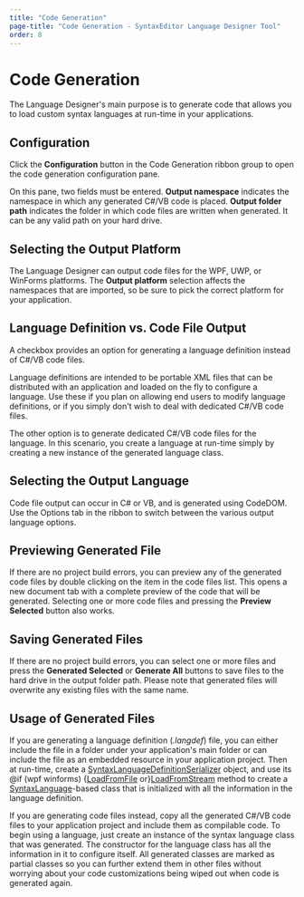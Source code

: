 ```yaml
---
title: "Code Generation"
page-title: "Code Generation - SyntaxEditor Language Designer Tool"
order: 8
---
```

# Code Generation

The Language Designer's main purpose is to generate code that allows you to load custom syntax languages at run-time in your applications.

## Configuration

Click the **Configuration** button in the Code Generation ribbon group to open the code generation configuration pane.

On this pane, two fields must be entered. **Output namespace** indicates the namespace in which any generated C#/VB code is placed. **Output folder path** indicates the folder in which code files are written when generated.  It can be any valid path on your hard drive.

## Selecting the Output Platform

The Language Designer can output code files for the WPF, UWP, or WinForms platforms.  The **Output platform** selection affects the namespaces that are imported, so be sure to pick the correct platform for your application.

## Language Definition vs. Code File Output

A checkbox provides an option for generating a language definition instead of C#/VB code files.

Language definitions are intended to be portable XML files that can be distributed with an application and loaded on the fly to configure a language.  Use these if you plan on allowing end users to modify language definitions, or if you simply don't wish to deal with dedicated C#/VB code files.

The other option is to generate dedicated C#/VB code files for the language.  In this scenario, you create a language at run-time simply by creating a new instance of the generated language class.

## Selecting the Output Language

Code file output can occur in C# or VB, and is generated using CodeDOM.  Use the Options tab in the ribbon to switch between the various output language options.

## Previewing Generated File

If there are no project build errors, you can preview any of the generated code files by double clicking on the item in the code files list.  This opens a new document tab with a complete preview of the code that will be generated.  Selecting one or more code files and pressing the **Preview Selected** button also works.

## Saving Generated Files

If there are no project build errors, you can select one or more files and press the **Generated Selected** or **Generate All** buttons to save files to the hard drive in the output folder path.  Please note that generated files will overwrite any existing files with the same name.

## Usage of Generated Files

If you are generating a language definition (*.langdef*) file, you can either include the file in a folder under your application's main folder or can include the file as an embedded resource in your application project.  Then at run-time, create a [SyntaxLanguageDefinitionSerializer](xref:ActiproSoftware.Text.Implementation.SyntaxLanguageDefinitionSerializer) object, and use its @if (wpf winforms) {[LoadFromFile](xref:ActiproSoftware.Text.Implementation.SyntaxLanguageDefinitionSerializer.LoadFromFile*) or}[LoadFromStream](xref:ActiproSoftware.Text.Implementation.SyntaxLanguageDefinitionSerializer.LoadFromStream*) method to create a [SyntaxLanguage](xref:ActiproSoftware.Text.Implementation.SyntaxLanguage)-based class that is initialized with all the information in the language definition.

If you are generating code files instead, copy all the generated C#/VB code files to your application project and include them as compilable code.  To begin using a language, just create an instance of the syntax language class that was generated.  The constructor for the language class has all the information in it to configure itself.  All generated classes are marked as partial classes so you can further extend them in other files without worrying about your code customizations being wiped out when code is generated again.
